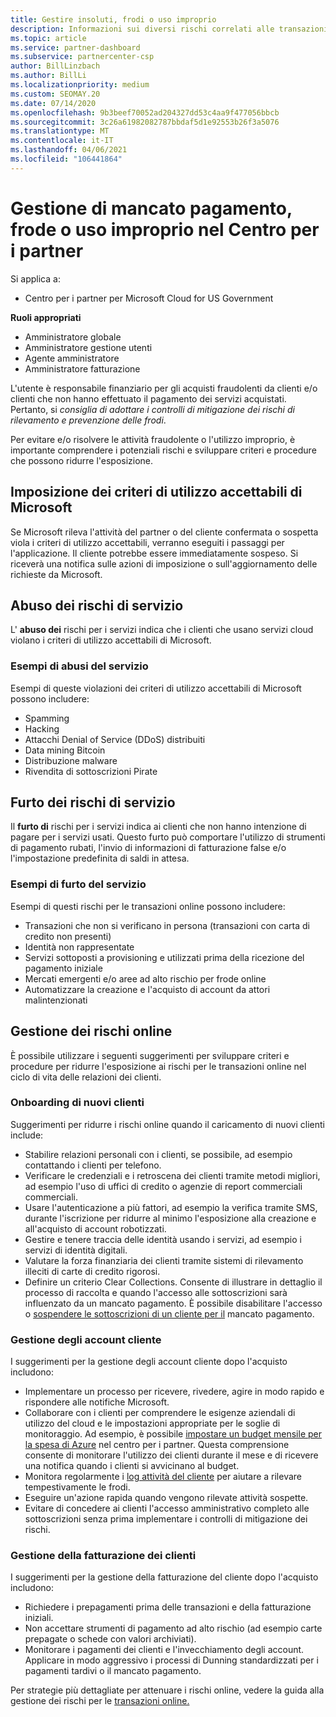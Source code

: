 ```yaml
---
title: Gestire insoluti, frodi o uso improprio
description: Informazioni sui diversi rischi correlati alle transazioni online e sulle procedure consigliate per gestire e mitigare tali rischi nel centro per i partner.
ms.topic: article
ms.service: partner-dashboard
ms.subservice: partnercenter-csp
author: BillLinzbach
ms.author: BillLi
ms.localizationpriority: medium
ms.custom: SEOMAY.20
ms.date: 07/14/2020
ms.openlocfilehash: 9b3beef70052ad204327dd53c4aa9f477056bbcb
ms.sourcegitcommit: 3c26a61982082787bbdaf5d1e92553b26f3a5076
ms.translationtype: MT
ms.contentlocale: it-IT
ms.lasthandoff: 04/06/2021
ms.locfileid: "106441864"
---
```

# <a name="managing-non-payment-fraud-or-misuse-in-partner-center"></a>Gestione di mancato pagamento, frode o uso improprio nel Centro per i partner

Si applica a:

- Centro per i partner per Microsoft Cloud for US Government

**Ruoli appropriati**

- Amministratore globale
- Amministratore gestione utenti
- Agente amministratore
- Amministratore fatturazione

L'utente è responsabile finanziario per gli acquisti fraudolenti da clienti e/o clienti che non hanno effettuato il pagamento dei servizi acquistati. Pertanto, si *consiglia di adottare i controlli di mitigazione dei rischi di rilevamento e prevenzione delle frodi*.

Per evitare e/o risolvere le attività fraudolente o l'utilizzo improprio, è importante comprendere i potenziali rischi e sviluppare criteri e procedure che possono ridurre l'esposizione.

## <a name="enforcement-of-microsoft-acceptable-use-policy"></a>Imposizione dei criteri di utilizzo accettabili di Microsoft

Se Microsoft rileva l'attività del partner o del cliente confermata o sospetta viola i criteri di utilizzo accettabili, verranno eseguiti i passaggi per l'applicazione. Il cliente potrebbe essere immediatamente sospeso. Si riceverà una notifica sulle azioni di imposizione o sull'aggiornamento delle richieste da Microsoft.

## <a name="abuse-of-service-risks"></a>Abuso dei rischi di servizio

L' **abuso dei** rischi per i servizi indica che i clienti che usano servizi cloud violano i criteri di utilizzo accettabili di Microsoft.

### <a name="examples-of-abuse-of-service"></a>Esempi di abusi del servizio

Esempi di queste violazioni dei criteri di utilizzo accettabili di Microsoft possono includere:

- Spamming
- Hacking
- Attacchi Denial of Service (DDoS) distribuiti
- Data mining Bitcoin
- Distribuzione malware
- Rivendita di sottoscrizioni Pirate

## <a name="theft-of-service-risks"></a>Furto dei rischi di servizio

Il **furto di** rischi per i servizi indica ai clienti che non hanno intenzione di pagare per i servizi usati. Questo furto può comportare l'utilizzo di strumenti di pagamento rubati, l'invio di informazioni di fatturazione false e/o l'impostazione predefinita di saldi in attesa.

### <a name="examples-of-service-theft"></a>Esempi di furto del servizio

Esempi di questi rischi per le transazioni online possono includere:

- Transazioni che non si verificano in persona (transazioni con carta di credito non presenti)
- Identità non rappresentate
- Servizi sottoposti a provisioning e utilizzati prima della ricezione del pagamento iniziale
- Mercati emergenti e/o aree ad alto rischio per frode online
- Automatizzare la creazione e l'acquisto di account da attori malintenzionati

## <a name="managing-online-risk"></a>Gestione dei rischi online

È possibile utilizzare i seguenti suggerimenti per sviluppare criteri e procedure per ridurre l'esposizione ai rischi per le transazioni online nel ciclo di vita delle relazioni dei clienti.

### <a name="onboarding-new-customers"></a>Onboarding di nuovi clienti

Suggerimenti per ridurre i rischi online quando il caricamento di nuovi clienti include:

- Stabilire relazioni personali con i clienti, se possibile, ad esempio contattando i clienti per telefono.
- Verificare le credenziali e i retroscena dei clienti tramite metodi migliori, ad esempio l'uso di uffici di credito o agenzie di report commerciali commerciali.
- Usare l'autenticazione a più fattori, ad esempio la verifica tramite SMS, durante l'iscrizione per ridurre al minimo l'esposizione alla creazione e all'acquisto di account robotizzati.
- Gestire e tenere traccia delle identità usando i servizi, ad esempio i servizi di identità digitali.
- Valutare la forza finanziaria dei clienti tramite sistemi di rilevamento illeciti di carte di credito rigorosi.
- Definire un criterio Clear Collections. Consente di illustrare in dettaglio il processo di raccolta e quando l'accesso alle sottoscrizioni sarà influenzato da un mancato pagamento. È possibile disabilitare l'accesso o [sospendere le sottoscrizioni di un cliente per il](create-a-new-subscription.md#suspend-a-subscription) mancato pagamento.

### <a name="managing-customer-accounts"></a>Gestione degli account cliente

I suggerimenti per la gestione degli account cliente dopo l'acquisto includono:

- Implementare un processo per ricevere, rivedere, agire in modo rapido e rispondere alle notifiche Microsoft.
- Collaborare con i clienti per comprendere le esigenze aziendali di utilizzo del cloud e le impostazioni appropriate per le soglie di monitoraggio. Ad esempio, è possibile [impostare un budget mensile per la spesa di Azure](set-an-azure-spending-budget-for-your-customers.md) nel centro per i partner. Questa comprensione consente di monitorare l'utilizzo dei clienti durante il mese e di ricevere una notifica quando i clienti si avvicinano al budget.
- Monitora regolarmente i [log attività del cliente](activity-logs.md) per aiutare a rilevare tempestivamente le frodi.
- Eseguire un'azione rapida quando vengono rilevate attività sospette.
- Evitare di concedere ai clienti l'accesso amministrativo completo alle sottoscrizioni senza prima implementare i controlli di mitigazione dei rischi.

### <a name="managing-customer-billing"></a>Gestione della fatturazione dei clienti

I suggerimenti per la gestione della fatturazione del cliente dopo l'acquisto includono:

- Richiedere i prepagamenti prima delle transazioni e della fatturazione iniziali.
- Non accettare strumenti di pagamento ad alto rischio (ad esempio carte prepagate o schede con valori archiviati).
- Monitorare i pagamenti dei clienti e l'invecchiamento degli account. Applicare in modo aggressivo i processi di Dunning standardizzati per i pagamenti tardivi o il mancato pagamento.

Per strategie più dettagliate per attenuare i rischi online, vedere la guida alla gestione dei rischi per le [transazioni online.](https://query.prod.cms.rt.microsoft.com/cms/api/am/binary/RE4Bhtt)
